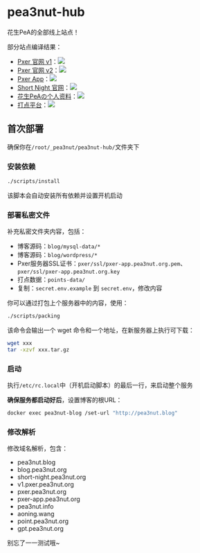 # pea3nut-hub

花生PeA的全部线上站点！

部分站点编译结果：

- [Pxer 官网 v1](http://v1.pxer.pea3nut.org/)：[<img src="https://api.travis-ci.org/pea3nut/pxer-homepage.svg?branch=master" />](https://github.com/pea3nut/pxer-homepage)
- [Pxer 官网 v2](http://pxer.pea3nut.org/)：[<img src="https://www.travis-ci.org/pea3nut/pxer-homepage-2.svg?branch=master" />](https://github.com/pea3nut/pxer-homepage)
- [Pxer App](https://pxer-app.pea3nut.org/)：[<img src="https://www.travis-ci.org/FoXZilla/Pxer.svg?branch=dev" />](https://github.com/FoXZilla/Pxer)
- [Short Night 官网](http://short-night.pea3nut.org/)：[<img src="https://api.travis-ci.org/FoXZilla/short-night-homepage.svg?branch=master" />](https://github.com/FoXZilla/short-night-homepage)
- [花生PeAの个人资料](http://pea3nut.info/)：[<img src="https://api.travis-ci.org/pea3nut/pea3nut-info.svg?branch=master" />](https://github.com/pea3nut/pea3nut-info)
- [打点平台](http://point.pea3nut.org/)：[<img src="https://api.travis-ci.org/pea3nut/point-hub.svg?branch=master" />](https://github.com/pea3nut/point-hub)

## 首次部署

确保你在`/root/_pea3nut/pea3nut-hub/`文件夹下

### 安装依赖

```bash
./scripts/install
```

该脚本会自动安装所有依赖并设置开机启动

### 部署私密文件

补充私密文件夹内容，包括：

- 博客源码：`blog/mysql-data/*`
- 博客源码：`blog/wordpress/*`
- Pxer服务器SSL证书：`pxer/ssl/pxer-app.pea3nut.org.pem`、`pxer/ssl/pxer-app.pea3nut.org.key`
- 打点数据：`points-data/`
- 复制：`secret.env.example` 到 `secret.env`，修改内容

你可以通过打包上个服务器中的内容，使用：

```bash
./scripts/packing
```

该命令会输出一个 wget 命令和一个地址，在新服务器上执行可下载：

```bash
wget xxx
tar -xzvf xxx.tar.gz
```

### 启动


执行`/etc/rc.local`中（开机启动脚本）的最后一行，来启动整个服务

**确保服务都启动好后**，设置博客的根URL：

```bash
docker exec pea3nut-blog /set-url "http://pea3nut.blog"
```

### 修改解析

修改域名解析，包含：
- pea3nut.blog
- blog.pea3nut.org
- short-night.pea3nut.org
- v1.pxer.pea3nut.org
- pxer.pea3nut.org
- pxer-app.pea3nut.org
- pea3nut.info
- aoning.wang
- point.pea3nut.org
- gpt.pea3nut.org

别忘了一一测试哦~

